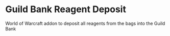 # Guild Bank Reagent Deposit
World of Warcraft addon to deposit all reagents from the bags into the Guild Bank
